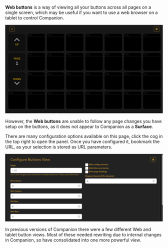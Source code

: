 **Web buttons** is a way of viewing all your buttons across all pages on a single screen, which may be useful if you want to use a web browser on a tablet to control Companion.

![Web Buttons](images/webbuttons.png?raw=true 'Web Buttons')

However, the **Web buttons** are unable to follow any page changes you have setup on the buttons, as it does not appear to Companion as a **Surface**.

There are many configuration options available on this page, click the cog in the top right to open the panel. Once you have configured it, bookmark the URL, as your selection is stored as URL parameters.

![Web Buttons Settings](images/webbuttons_settings.png?raw=true 'Web Buttons Settings')

In previous versions of Companion there were a few different Web and tablet button views. Most of these needed rewriting due to internal changes in Companion, so have consolidated into one more powerful view.
